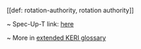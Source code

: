 [[def: rotation-authority, rotation authority]]

~ Spec-Up-T link: <a href='https://weboftrust.github.io/WOT-terms/docs/glossary/rotation-authority'>here</a>

~ More in <a href="https://weboftrust.github.io/WOT-terms/docs/glossary/rotation-authority">extended KERI glossary</a>
